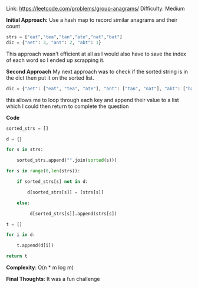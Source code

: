 Link: https://leetcode.com/problems/group-anagrams/
Difficulty: Medium

**Initial Approach:**
Use a hash map to record similar anagrams and their count

```python
strs = ["eat","tea","tan","ate","nat","bat"]
dic = {"aet": 3, "ant": 2, "abt": 1}
```

This approach wasn't efficient at all as I would also have to save the index of each word so I ended up scrapping it.

**Second Approach**
My next approach was to check if the sorted string is in the dict then put it on the sorted list.

```python
dic = {"aet": ["eat", "tea", "ate"], "ant": ["tan", "nat"], "abt": ["bat"]}
```

this allows me to loop through each key and append their value to a list which I could then return to complete the question

**Code**
```python
sorted_strs = []

d = {}

for s in strs:

	sorted_strs.append("".join(sorted(s)))

for s in range(0,len(strs)):

	if sorted_strs[s] not in d:

		d[sorted_strs[s]] = [strs[s]]

	else:

		 d[sorted_strs[s]].append(strs[s])

t = []

for i in d:

	t.append(d[i])

return t
```

**Complexity**: O(n * m log m)

**Final Thoughts**: It was a fun challenge